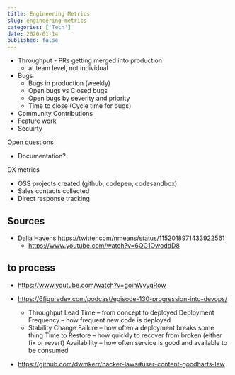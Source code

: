 ```yaml
---
title: Engineering Metrics
slug: engineering-metrics
categories: ['Tech']
date: 2020-01-14
published: false
---
```


- Throughput - PRs getting merged into production
  - at team level, not individual
- Bugs
  - Bugs in production (weekly)
  - Open bugs vs Closed bugs
  - Open bugs by severity and priority
  - Time to close (Cycle time for bugs)
- Community Contributions
- Feature work
- Secuirty

Open questions

- Documentation?

DX metrics

- OSS projects created (github, codepen, codesandbox)
- Sales contacts collected
- Direct response tracking

## Sources

- Dalia Havens https://twitter.com/nmeans/status/1152018971433922561
  - https://www.youtube.com/watch?v=6QC1OwoddD8

## to process

- https://www.youtube.com/watch?v=goihWvyqRow
- https://6figuredev.com/podcast/episode-130-progression-into-devops/
  - Throughput
  Lead Time – from concept to deployed
  Deployment Frequency – how frequent new code is deployed
  - Stability
  Change Failure – how often a deployment breaks some thing
  Time to Restore – how quickly to recover from broken (either fix or revert)
  Availability – how often service is good and available to be consumed

- https://github.com/dwmkerr/hacker-laws#user-content-goodharts-law